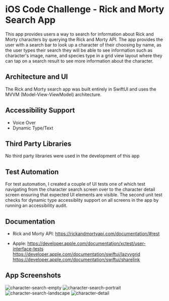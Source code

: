 # iOS Code Challenge - Rick and Morty Search App

This app provides users a way to search for information about Rick and Morty characters by querying the Rick and Morty API. The app provides the user with a search bar to look up a character of their choosing by name, as the user types their search they will be able to see information such as character's image, name, and species type in a grid view layout where they can tap on a search result to see more information about the character.

## Architecture and UI
The Rick and Morty search app was built entirely in SwiftUI and uses the MVVM (Model-View-ViewModel) architecture.

## Accessibility Support
- Voice Over
- Dynamic Type/Text 

## Third Party Libraries
No third party libraries were used in the development of this app

## Test Automation
For test automation, I created a couple of UI tests one of which test navigating from the character search screen over to the character detail screen ensuring that expected UI elements are visible. The second unit test checks for dynamic type accessiblity support on all screens in the app by running an accessibility audit.

## Documentation
- Rick and Morty API:
https://rickandmortyapi.com/documentation/#rest

- Apple:
https://developer.apple.com/documentation/xctest/user-interface-tests
https://developer.apple.com/documentation/swiftui/lazyvgrid
https://developer.apple.com/documentation/swiftui/sharelink

## App Screenshots
![character-search-empty](https://github.com/user-attachments/assets/69e577f4-01e0-43dd-a7d0-e5808a430918)
![character-search-portrait](https://github.com/user-attachments/assets/ac552170-c98f-427b-89a6-c6e5612b83ce)
![character-search-landscape](https://github.com/user-attachments/assets/aec5b8d0-3a56-48a5-a571-fe4af3bc5d76)
![character-detail](https://github.com/user-attachments/assets/39787ed9-6bb3-4493-ad6f-23a9b791171e)
